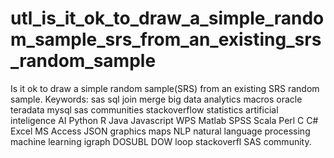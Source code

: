 # utl_is_it_ok_to_draw_a_simple_random_sample_srs_from_an_existing_srs_random_sample
Is it ok to draw a simple random sample(SRS) from an existing  SRS random sample.  Keywords: sas sql join merge big data analytics macros oracle teradata mysql sas communities stackoverflow statistics artificial inteligence AI Python R Java Javascript WPS Matlab SPSS Scala Perl C C# Excel MS Access JSON graphics maps NLP natural language processing machine learning igraph DOSUBL DOW loop stackoverfl SAS community.

